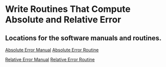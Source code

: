 # Write Routines That Compute Absolute and Relative Error

## Locations for the software manuals and routines.

[Absolute Error Manual]() [Absolute Error Routine]()

[Relative Error Manual]() [Relative Error Routine]()


